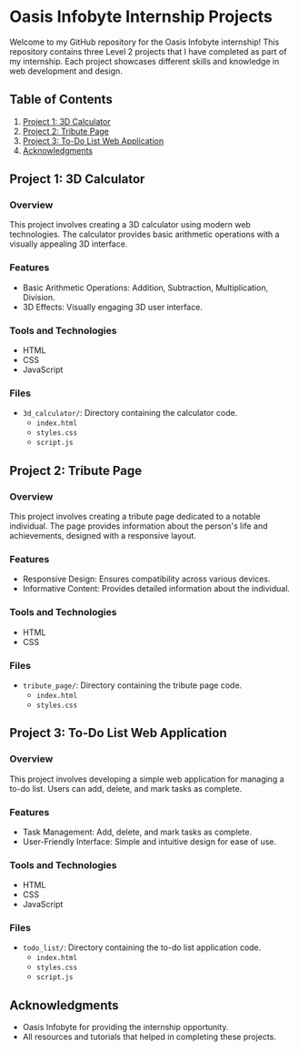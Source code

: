 # Oasis Infobyte Internship Projects

Welcome to my GitHub repository for the Oasis Infobyte internship! This repository contains three Level 2 projects that I have completed as part of my internship. Each project showcases different skills and knowledge in web development and design.

## Table of Contents

1. [Project 1: 3D Calculator](#project-1-3d-calculator)
2. [Project 2: Tribute Page](#project-2-tribute-page)
3. [Project 3: To-Do List Web Application](#project-3-to-do-list-web-application)
4. [Acknowledgments](#acknowledgments)

## Project 1: 3D Calculator

### Overview
This project involves creating a 3D calculator using modern web technologies. The calculator provides basic arithmetic operations with a visually appealing 3D interface.

### Features
- Basic Arithmetic Operations: Addition, Subtraction, Multiplication, Division.
- 3D Effects: Visually engaging 3D user interface.

### Tools and Technologies
- HTML
- CSS
- JavaScript

### Files
- `3d_calculator/`: Directory containing the calculator code.
  - `index.html`
  - `styles.css`
  - `script.js`

## Project 2: Tribute Page

### Overview
This project involves creating a tribute page dedicated to a notable individual. The page provides information about the person's life and achievements, designed with a responsive layout.

### Features
- Responsive Design: Ensures compatibility across various devices.
- Informative Content: Provides detailed information about the individual.

### Tools and Technologies
- HTML
- CSS

### Files
- `tribute_page/`: Directory containing the tribute page code.
  - `index.html`
  - `styles.css`

## Project 3: To-Do List Web Application

### Overview
This project involves developing a simple web application for managing a to-do list. Users can add, delete, and mark tasks as complete.

### Features
- Task Management: Add, delete, and mark tasks as complete.
- User-Friendly Interface: Simple and intuitive design for ease of use.

### Tools and Technologies
- HTML
- CSS
- JavaScript

### Files
- `todo_list/`: Directory containing the to-do list application code.
  - `index.html`
  - `styles.css`
  - `script.js`

## Acknowledgments

- Oasis Infobyte for providing the internship opportunity.
- All resources and tutorials that helped in completing these projects.
